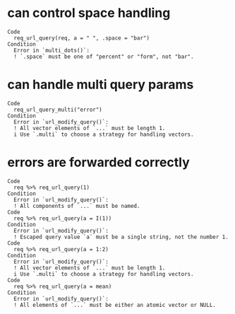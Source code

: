 # can control space handling

    Code
      req_url_query(req, a = " ", .space = "bar")
    Condition
      Error in `multi_dots()`:
      ! `.space` must be one of "percent" or "form", not "bar".

# can handle multi query params

    Code
      req_url_query_multi("error")
    Condition
      Error in `url_modify_query()`:
      ! All vector elements of `...` must be length 1.
      i Use `.multi` to choose a strategy for handling vectors.

# errors are forwarded correctly

    Code
      req %>% req_url_query(1)
    Condition
      Error in `url_modify_query()`:
      ! All components of `...` must be named.
    Code
      req %>% req_url_query(a = I(1))
    Condition
      Error in `url_modify_query()`:
      ! Escaped query value `a` must be a single string, not the number 1.
    Code
      req %>% req_url_query(a = 1:2)
    Condition
      Error in `url_modify_query()`:
      ! All vector elements of `...` must be length 1.
      i Use `.multi` to choose a strategy for handling vectors.
    Code
      req %>% req_url_query(a = mean)
    Condition
      Error in `url_modify_query()`:
      ! All elements of `...` must be either an atomic vector or NULL.

